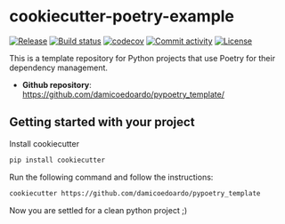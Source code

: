 # cookiecutter-poetry-example

[![Release](https://img.shields.io/github/v/release/damicoedoardo/pypoetry_template)](https://img.shields.io/github/v/release/damicoedoardo/pypoetry_template)
[![Build status](https://img.shields.io/github/workflow/status/damicoedoardo/pypoetry_template/Main/main)](https://github.com/damicoedoardo/pypoetry_template/actions/workflows/main.yml?query=branch%3Amain)
[![codecov](https://codecov.io/gh/damicoedoardo/pypoetry_template/branch/main/graph/badge.svg)](https://codecov.io/gh/damicoedoardo/pypoetry_template)
[![Commit activity](https://img.shields.io/github/commit-activity/m/damicoedoardo/pypoetry_template)](https://img.shields.io/github/commit-activity/m/damicoedoardo/pypoetry_template)
[![License](https://img.shields.io/github/license/damicoedoardo/pypoetry_template)](https://img.shields.io/github/license/damicoedoardo/pypoetry_template)

This is a template repository for Python projects that use Poetry for their dependency management.

- **Github repository**: <https://github.com/damicoedoardo/pypoetry_template/>

## Getting started with your project
Install cookiecutter

```bash
pip install cookiecutter
```

Run the following command and follow the instructions:

```bash
cookiecutter https://github.com/damicoedoardo/pypoetry_template
```

Now you are settled for a clean python project ;)